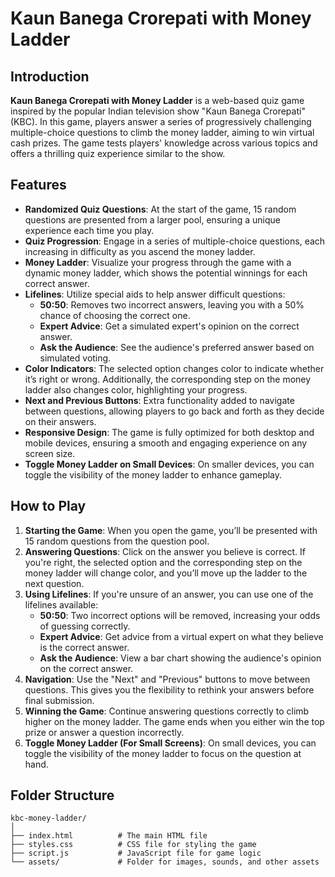 # Kaun Banega Crorepati with Money Ladder

## Introduction

**Kaun Banega Crorepati with Money Ladder** is a web-based quiz game inspired by the popular Indian television show "Kaun Banega Crorepati" (KBC). In this game, players answer a series of progressively challenging multiple-choice questions to climb the money ladder, aiming to win virtual cash prizes. The game tests players' knowledge across various topics and offers a thrilling quiz experience similar to the show.

## Features

- **Randomized Quiz Questions**: At the start of the game, 15 random questions are presented from a larger pool, ensuring a unique experience each time you play.
- **Quiz Progression**: Engage in a series of multiple-choice questions, each increasing in difficulty as you ascend the money ladder.
- **Money Ladder**: Visualize your progress through the game with a dynamic money ladder, which shows the potential winnings for each correct answer.
- **Lifelines**: Utilize special aids to help answer difficult questions:
  - **50:50**: Removes two incorrect answers, leaving you with a 50% chance of choosing the correct one.
  - **Expert Advice**: Get a simulated expert's opinion on the correct answer.
  - **Ask the Audience**: See the audience's preferred answer based on simulated voting.
- **Color Indicators**: The selected option changes color to indicate whether it’s right or wrong. Additionally, the corresponding step on the money ladder also changes color, highlighting your progress.
- **Next and Previous Buttons**: Extra functionality added to navigate between questions, allowing players to go back and forth as they decide on their answers.
- **Responsive Design**: The game is fully optimized for both desktop and mobile devices, ensuring a smooth and engaging experience on any screen size.
- **Toggle Money Ladder on Small Devices**: On smaller devices, you can toggle the visibility of the money ladder to enhance gameplay.

## How to Play

1. **Starting the Game**: When you open the game, you’ll be presented with 15 random questions from the question pool.
2. **Answering Questions**: Click on the answer you believe is correct. If you're right, the selected option and the corresponding step on the money ladder will change color, and you’ll move up the ladder to the next question.
3. **Using Lifelines**: If you're unsure of an answer, you can use one of the lifelines available:
   - **50:50**: Two incorrect options will be removed, increasing your odds of guessing correctly.
   - **Expert Advice**: Get advice from a virtual expert on what they believe is the correct answer.
   - **Ask the Audience**: View a bar chart showing the audience's opinion on the correct answer.
4. **Navigation**: Use the "Next" and "Previous" buttons to move between questions. This gives you the flexibility to rethink your answers before final submission.
5. **Winning the Game**: Continue answering questions correctly to climb higher on the money ladder. The game ends when you either win the top prize or answer a question incorrectly.
6. **Toggle Money Ladder (For Small Screens)**: On small devices, you can toggle the visibility of the money ladder to focus on the question at hand.

## Folder Structure

```plaintext
kbc-money-ladder/
│
├── index.html          # The main HTML file
├── styles.css          # CSS file for styling the game
├── script.js           # JavaScript file for game logic
└── assets/             # Folder for images, sounds, and other assets
